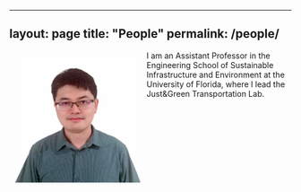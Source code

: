 
---
layout: page
title: "People"
permalink: /people/
---



<img align="left" width="225" height="225" src="https://github.com/jacobyan0/jacobyan0.github.io/raw/master/images/Headshot_Yan.jpg" style="vertical-align:middle;margin:10px 10px"> I am an Assistant Professor in the Engineering School of Sustainable Infrastructure and Environment at the University of Florida, where I lead the Just&Green Transportation Lab. 
